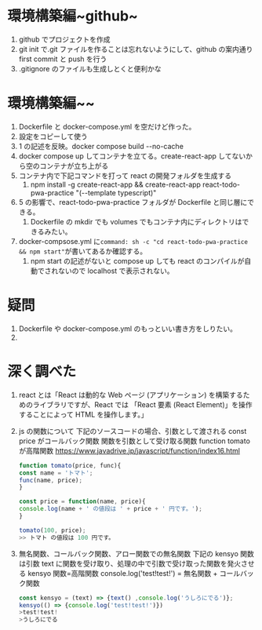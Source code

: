 # 環境構築編~github~

1. github でプロジェクトを作成
2. git init で.git ファイルを作ることは忘れないようにして、github の案内通り first commit と push を行う
3. .gitignore のファイルも生成しとくと便利かな

# 環境構築編~~

1. Dockerfile と docker-compose.yml を空だけど作った。
2. 設定をコピーして使う
3. 1 の記述を反映。docker compose build --no-cache
4. docker compose up してコンテナを立てる。create-react-app してないから空のコンテナが立ち上がる
5. コンテナ内で下記コマンドを打って react の開発フォルダを生成する
   1. npm install -g create-react-app && create-react-app react-todo-pwa-practice "(--template typescript)"
6. 5 の影響で、react-todo-pwa-practice フォルダが Dockerfile と同じ層にできる。
   1. Dockerfile の mkdir でも volumes でもコンテナ内にディレクトリはできるみたい。
7. docker-compsose.yml に`command: sh -c "cd react-todo-pwa-practice && npm start"`が書いてあるか確認する。
   1. npm start の記述がないと compose up しても react のコンパイルが自動でされないので localhost で表示されない。

# 疑問

1. Dockerfile や docker-compose.yml のもっといい書き方をしりたい。
2.

# 深く調べた

1. react とは「React は動的な Web ページ (アプリケーション) を構築するためのライブラリですが、React では 「React 要素 (React Element)」を操作することによって HTML を操作します。」

2. js の関数について
   下記のソースコードの場合、引数として渡される const price がコールバック関数
   関数を引数として受け取る関数 function tomato が高階関数
   https://www.javadrive.jp/javascript/function/index16.html

   ```js
   function tomato(price, func){
   const name = 'トマト';
   func(name, price);
   }

   const price = function(name, price){
   console.log(name + ' の値段は ' + price + ' 円です。');
   }

   tomato(100, price);
   >> トマト の値段は 100 円です。
   ```

3. 無名関数、コールバック関数、アロー関数での無名関数
   下記の kensyo 関数は引数 text に関数を受け取り、処理の中で引数で受け取った関数を発火させる
   kensyo 関数=高階関数
   console.log('test!test!') = 無名関数 + コールバック関数

   ```js
   const kensyo = (text) => {text() ,console.log('うしろにでる')};
   kensyo(() => {console.log('test!test!')})
   >test!test!
   >うしろにでる
   ```

